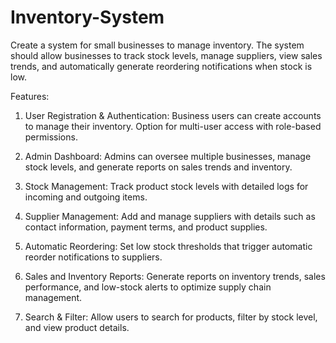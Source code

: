 # Inventory-System
Create a system for small businesses to manage inventory. The system should allow businesses to track stock levels, manage suppliers, view sales trends, and automatically generate reordering notifications when stock is low.

Features:

1. User Registration & Authentication: Business users can create accounts to manage their
inventory. Option for multi-user access with role-based permissions.

2. Admin Dashboard: Admins can oversee multiple businesses, manage stock levels, and
generate reports on sales trends and inventory.

3. Stock Management: Track product stock levels with detailed logs for incoming and
outgoing items.

4. Supplier Management: Add and manage suppliers with details such as contact
information, payment terms, and product supplies.

5. Automatic Reordering: Set low stock thresholds that trigger automatic reorder
notifications to suppliers.

6. Sales and Inventory Reports: Generate reports on inventory trends, sales performance,
and low-stock alerts to optimize supply chain management.

7. Search & Filter: Allow users to search for products, filter by stock level, and view
product details.
